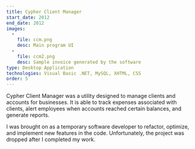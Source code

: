 ```yaml
---
title: Cypher Client Manager
start_date: 2012
end_date: 2012
images:
  -
    file: ccm.png
    desc: Main program UI
  -
    file: ccm2.png
    desc: Sample invoice generated by the software
type: Desktop Application
technologies: Visual Basic .NET, MySQL, XHTML, CSS
order: 5
---
```

Cypher Client Manager was a utility designed to manage clients and accounts for businesses. It is able to track expenses associated with clients, alert employees when accounts reached certain balances, and generate reports.

I was brought on as a temporary software developer to refactor, optimize, and implement new features in the code. Unfortunately, the project was dropped after I completed my work.
